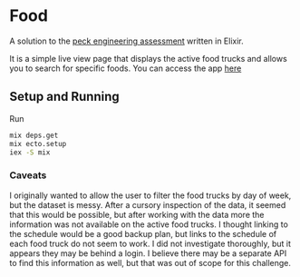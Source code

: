 # Food

A solution to the [peck engineering assessment](https://github.com/peck/engineering-assessment) written in Elixir.

It is a simple live view page that displays the active food trucks and allows you to search for specific foods.
You can access the app [here](https://sffood.fly.dev/)

## Setup and Running

Run 
```sh
mix deps.get
mix ecto.setup
iex -S mix
```

### Caveats

I originally wanted to allow the user to filter the food trucks by day of week,
but the dataset is messy. After a cursory inspection of the data, it seemed that this 
would be possible, but after working with the data more the information was not available 
on the active food trucks. I thought linking to the schedule would be a good backup plan,
but links to the schedule of each food truck do not seem to work. I did not
investigate thoroughly, but it appears they may be behind a login. I believe there may be 
a separate API to find this information as well, but that was out of scope for this challenge.

```

